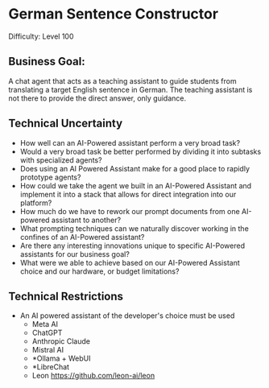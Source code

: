 # German Sentence Constructor
Difficulty: Level 100

## Business Goal:
A chat agent that acts as a teaching assistant to guide students from translating a target English sentence in German. The teaching assistant is not there to provide the direct answer, only guidance.

## Technical Uncertainty
- How well can an AI-Powered assistant perform a very broad task?
- Would a very broad task be better performed by dividing it into subtasks with specialized agents?
- Does using an AI Powered Assistant make for a good place to rapidly prototype agents?
- How could we take the agent we built in an AI-Powered Assistant and implement it into a stack that allows for direct integration into our platform?
- How much do we have to rework our prompt documents from one AI-powered assistant to another?
- What prompting techniques can we naturally discover working in the confines of an AI-Powered assistant?
- Are there any interesting innovations unique to specific AI-Powered assistants for our business goal?
- What were we able to achieve based on our AI-Powered Assistant choice and our hardware, or budget limitations?

## Technical Restrictions
- An AI powered assistant of the developer's choice must be used
    - Meta AI
    - ChatGPT
    - Anthropic Claude
    - Mistral AI
    - *Ollama + WebUI
    - *LibreChat
    - Leon https://github.com/leon-ai/leon

